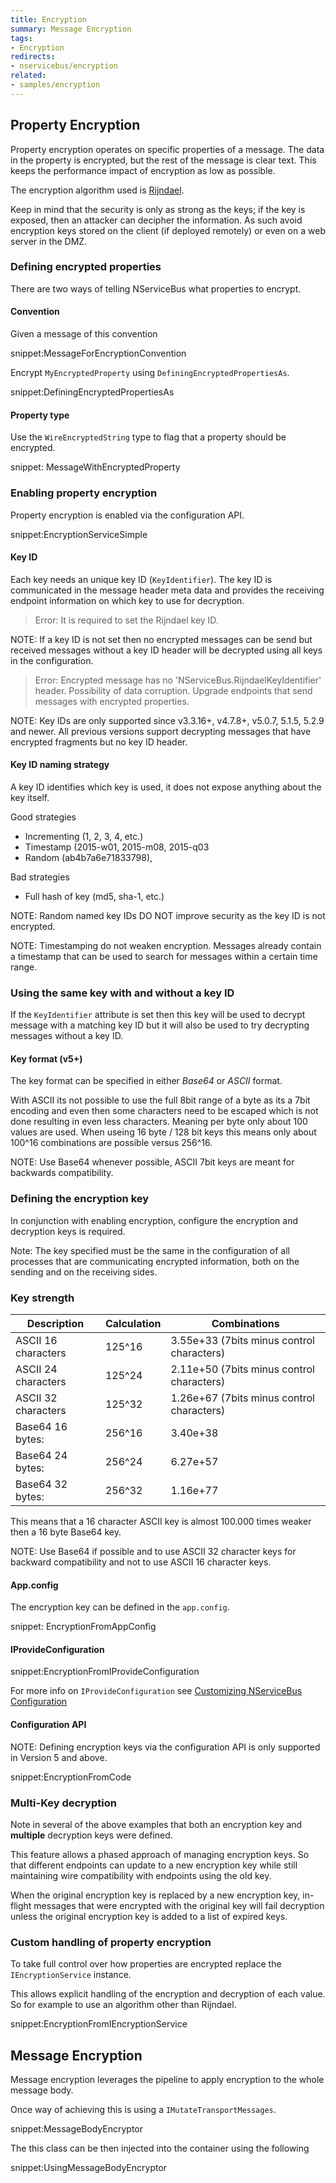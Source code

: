 ```yaml
---
title: Encryption
summary: Message Encryption
tags:
- Encryption
redirects:
- nservicebus/encryption
related:
- samples/encryption
---
```



## Property Encryption

Property encryption operates on specific properties of a message. The data in the property is encrypted, but the rest of the message is clear text. This keeps the performance impact of encryption as low as possible.

The encryption algorithm used is [Rijndael](https://msdn.microsoft.com/en-us/library/system.security.cryptography.rijndael.aspx).

Keep in mind that the security is only as strong as the keys; if the key is exposed, then an attacker can decipher the information. As such avoid encryption keys stored on the client (if deployed remotely) or even on a web server in the DMZ.


### Defining encrypted properties

There are two ways of telling NServiceBus what properties to encrypt.


#### Convention

Given a message of this convention

snippet:MessageForEncryptionConvention

Encrypt `MyEncryptedProperty` using `DefiningEncryptedPropertiesAs`.

snippet:DefiningEncryptedPropertiesAs


#### Property type

Use the `WireEncryptedString` type to flag that a property should be encrypted.

snippet: MessageWithEncryptedProperty


### Enabling property encryption

Property encryption is enabled via the configuration API.

snippet:EncryptionServiceSimple


#### Key ID

Each key needs an unique key ID (`KeyIdentifier`). The key ID is communicated in the message header meta data and provides the receiving endpoint information on which key to use for decryption.

> Error: It is required to set the Rijndael key ID.

NOTE: If a key ID is not set then no encrypted messages can be send but received messages without a key ID header will be decrypted using all keys in the configuration.

> Error: Encrypted message has no 'NServiceBus.RijndaelKeyIdentifier' header. Possibility of data corruption. Upgrade endpoints that send messages with encrypted properties.

NOTE: Key IDs are only supported since v3.3.16+, v4.7.8+, v5.0.7, 5.1.5, 5.2.9 and newer. All previous versions support decrypting messages that have encrypted fragments but no key ID header.


#### Key ID naming strategy

A key ID identifies which key is used, it does not expose anything about the key itself.

Good strategies

 * Incrementing (1, 2, 3, 4, etc.)
 * Timestamp (2015-w01, 2015-m08, 2015-q03
 * Random (ab4b7a6e71833798),

Bad strategies

 * Full hash of key (md5, sha-1, etc.)


NOTE: Random named key IDs DO NOT improve security as the key ID is not encrypted.

NOTE: Timestamping do not weaken encryption. Messages already contain a timestamp that can be used to search for messages within a certain time range.


### Using the same key with and without a key ID

If the `KeyIdentifier` attribute is set then this key will be used to decrypt message with a matching key ID but it will also be used to try decrypting messages without a key ID.


#### Key format (v5+)

The key format can be specified in either *Base64* or *ASCII* format.

With ASCII its not possible to use the full 8bit range of a byte as its a 7bit encoding and even then some characters need to be escaped which is not done resulting in even less characters. Meaning per byte only about 100 values are used. When useing 16 byte / 128 bit keys this means only about 100^16 combinations are possible versus 256^16.

NOTE: Use Base64 whenever possible, ASCII 7bit keys are meant for backwards compatibility.


### Defining the encryption key

In conjunction with enabling encryption, configure the encryption and decryption keys is required.

Note: The key specified must be the same in the configuration of all processes that are communicating encrypted information, both on the sending and on the receiving sides.


### Key strength

Description        | Calculation| Combinations
-------------------|------------|-------
ASCII 16 characters| 125^16     |  3.55e+33 (7bits minus control characters)
ASCII 24 characters| 125^24     |  2.11e+50 (7bits minus control characters)
ASCII 32 characters| 125^32     |  1.26e+67 (7bits minus control characters)
Base64 16 bytes:   | 256^16     |  3.40e+38
Base64 24 bytes:   | 256^24     |  6.27e+57
Base64 32 bytes:   | 256^32     |  1.16e+77


This means that a 16 character ASCII key is almost 100.000 times weaker then a 16 byte Base64 key.

NOTE: Use Base64 if possible and to use ASCII 32 character keys for backward compatibility and not to use ASCII 16 character keys.


#### App.config

The encryption key can be defined in the `app.config`.

snippet: EncryptionFromAppConfig


#### IProvideConfiguration

snippet:EncryptionFromIProvideConfiguration

For more info on `IProvideConfiguration` see [Customizing NServiceBus Configuration](/nservicebus/hosting/custom-configuration-providers.md)


#### Configuration API

NOTE: Defining encryption keys via the configuration API is only supported in Version 5 and above.

snippet:EncryptionFromCode


### Multi-Key decryption

Note in several of the above examples that both an encryption key and **multiple** decryption keys were defined.

This feature allows a phased approach of managing encryption keys. So that different endpoints can update to a new encryption key while still maintaining wire compatibility with endpoints using the old key.

When the original encryption key is replaced by a new encryption key, in-flight messages that were encrypted with the original key will fail decryption unless the original encryption key is added to a list of expired keys.


### Custom handling of property encryption

To take full control over how properties are encrypted replace the `IEncryptionService` instance.

This allows explicit handling of the encryption and decryption of each value. So for example to use an algorithm other than Rijndael.

snippet:EncryptionFromIEncryptionService


## Message Encryption

Message encryption leverages the pipeline to apply encryption to the whole message body.

Once way of achieving this is using a `IMutateTransportMessages`.

snippet:MessageBodyEncryptor

The this class can be then injected into the container using the following

snippet:UsingMessageBodyEncryptor